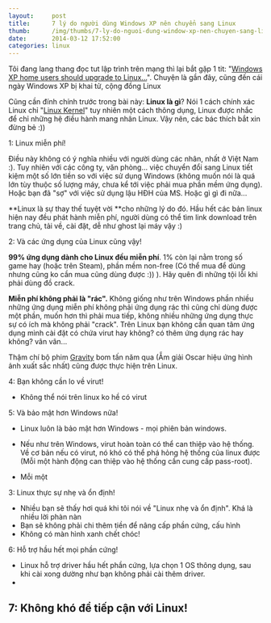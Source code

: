 ```yaml
---
layout:     post
title:      7 lý do người dùng Windows XP nên chuyển sang Linux
thumb:      /img/thumbs/7-ly-do-nguoi-dung-window-xp-nen-chuyen-sang-linux.png
date:       2014-03-12 17:52:00
categories: linux
---
```


Tôi đang lang thang đọc tut lập trình trên mạng thì lại bắt gặp 1 tit: "[Windows XP home users should upgrade to Linux...]("http://betanews.com/2014/01/30/windows-xp-home-users-should-upgrade-to-linux-not-windows-8-1/")".
Chuyện là gần đây, cũng đến cái ngày Windows XP bị khai tử, cộng đồng Linux 

Cũng cần đính chính trước trong bài này: **Linux là gì**? 
Nói 1 cách chính xác Linux chỉ "[Linux Kernel]("http://vi.wikipedia.org/wiki/H%E1%BA%A1t_nh%C3%A2n_Linux")" tuy nhiên một cách thông dụng, Linux được nhắc để chỉ những hệ điều hành mang nhân Linux. Vậy nên, các bác thích bắt xin đừng bẻ :))

1: Linux miễn phí!

Điều này không có ý nghĩa nhiều với người dùng các nhân, nhất ở Việt Nam :).
Tuy nhiên với các công ty, văn phòng... việc chuyển đổi sang Linux tiết kiệm một số lớn tiền so với việc sử dụng Windows (không muốn nói là quá lớn tùy thuộc số lượng máy, chưa kể tới việc phải mua phần mềm ứng dụng).
Hoặc bạn đã "sợ" với việc sử dụng lậu HĐH của MS. Hoặc gì gì đi nữa...

**Linux là sự thay thế tuyệt vời **cho những lý do đó. Hầu hết các bản linux hiện nay đều phát hành miễn phí, người dùng có thể tìm link download trên trang chủ, tải về, cài đặt, dễ như ghost lại máy vậy :)

2: Và các ứng dụng của Linux cũng vậy!

**99% ứng dụng dành cho Linux đều miễn phí**. 1% còn lại nằm trong số game hay (hoặc trên Steam), phần mềm non-free (Có thể mua   để dùng nhưng cũng ko cần mua cũng dùng được :)) ). Hãy quên đi những tội lỗi khi phải dùng đồ crack.

**Miễn phí không phải là "rác".** Không giống như trên Windows phần nhiều những ứng dụng miễn phí không phải ứng dụng rác thì   cũng chỉ dùng được một phần, muốn hơn thì phải mua tiếp, không nhiều những ứng dụng thực sự có ích mà không phải "crack".
Trên Linux bạn không cần quan tâm ứng dụng mình cài đặt có chứa virut hay không? có thêm ứng dụng rác hay không? vân vân...

Thậm chí bộ phim [Gravity]("http://blogs.kde.org/2014/02/09/kde-plasma-movies") bom tấn năm qua (Ẵm giải Oscar hiệu ứng hình ảnh xuất sắc nhất) cũng được thực hiện trên Linux.

4: Bạn không cần lo về virut!
- Không thể nói trên linux ko hề có virut


5: Và bảo mật hơn Windows nữa!
- Linux luôn là bảo mật hơn Windows - mọi phiên bản windows. 

- Nếu như trên Windows, virut hoàn toàn có thể can thiệp vào hệ thống.
 Về cơ bản nếu có virut, nó khó có thể phá hỏng hệ thống của linux được (Mỗi một hành động can thiệp vào hệ thống cần cung cấp pass-root).

- Mỗi một 

3: Linux thực sự nhẹ và ổn định!
- Nhiều bạn sẽ thấy hơi quá khi tôi nói về "Linux nhẹ và ổn định". Khá là nhiều lời phàn nàn 
- Bạn sẽ không phải chi thêm tiền để nâng cấp phần cứng, cấu hình
- Không có màn hình xanh chết chóc!

6: Hỗ trợ hầu hết mọi phần cứng!
- Linux hỗ trợ driver hầu hết phần cứng, lựa chọn 1 OS thông dụng, sau khi cài xong dường như bạn không phải cài thêm driver. 
- 

7: Không khó để tiếp cận với Linux!
-